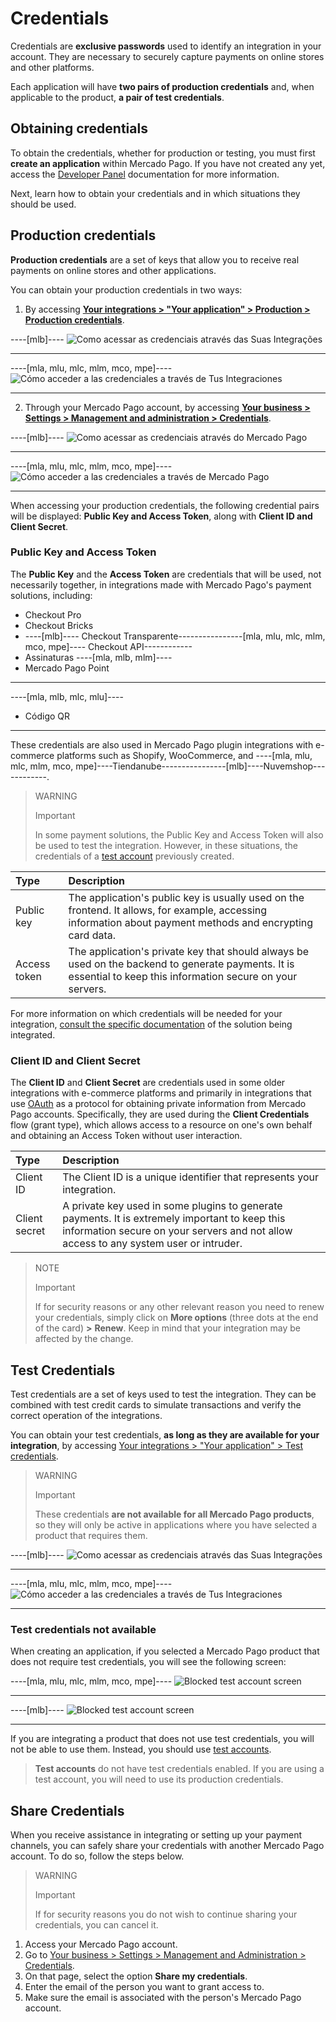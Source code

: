# Credentials

Credentials are **exclusive passwords** used to identify an integration in your account. They are necessary to securely capture payments on online stores and other platforms.

Each application will have **two pairs of production credentials** and, when applicable to the product, **a pair of test credentials**.

## Obtaining credentials 

To obtain the credentials, whether for production or testing, you must first **create an application** within Mercado Pago. If you have not created any yet, access the [Developer Panel](/developers/en/docs/your-integrations/dashboard#bookmark_create_a_new_application) documentation for more information.

Next, learn how to obtain your credentials and in which situations they should be used.

## Production credentials

**Production credentials** are a set of keys that allow you to receive real payments on online stores and other applications.

You can obtain your production credentials in two ways:

1. By accessing [**Your integrations > "Your application" > Production > Production credentials**](https://www.mercadopago[FAKER][URL][DOMAIN]/developers/panel/app).

----[mlb]----
![Como acessar as credenciais através das Suas Integrações](/images/credentials/credentials-prod-mp-pt-v2.gif)

------------
----[mla, mlu, mlc, mlm, mco, mpe]----
![Cómo acceder a las credenciales a través de Tus Integraciones](/images/credentials/credentials-prod-mp-es-v2.gif)

------------

2. Through your Mercado Pago account, by accessing [**Your business > Settings > Management and administration > Credentials**](https://www.mercadopago[FAKER][URL][DOMAIN]/settings/account/credentials).

----[mlb]----
![Como acessar as credenciais através do Mercado Pago](/images/credentials/credentials-prod-mp-pt.gif)

------------
----[mla, mlu, mlc, mlm, mco, mpe]----
![Cómo acceder a las credenciales a través de Mercado Pago](/images/credentials/credentials-prod-mp-es.gif)

------------

When accessing your production credentials, the following credential pairs will be displayed: **Public Key and Access Token**, along with **Client ID and Client Secret**.

### Public Key and Access Token

The **Public Key** and the **Access Token** are credentials that will be used, not necessarily together, in integrations made with Mercado Pago's payment solutions, including:

- Checkout Pro
- Checkout Bricks
- ----[mlb]---- Checkout Transparente----------------[mla, mlu, mlc, mlm, mco, mpe]---- Checkout API------------
- Assinaturas
----[mla, mlb, mlm]----
- Mercado Pago Point

------------
----[mla, mlb, mlc, mlu]----
- Código QR

------------

These credentials are also used in Mercado Pago plugin integrations with e-commerce platforms such as Shopify, WooCommerce, and ----[mla, mlu, mlc, mlm, mco, mpe]----Tiendanube----------------[mlb]----Nuvemshop------------.

> WARNING
>
> Important
>
> In some payment solutions, the Public Key and Access Token will also be used to test the integration. However, in these situations, the credentials of a [test account](/developers/en/docs/your-integrations/test/accounts) previously created.

| Type | Description |
| :--- | :--- |
| Public key | The application's public key is usually used on the frontend. It allows, for example, accessing information about payment methods and encrypting card data. |
| Access token | The application's private key that should always be used on the backend to generate payments. It is essential to keep this information secure on your servers. |

For more information on which credentials will be needed for your integration, [consult the specific documentation](https://www.mercadopago[FAKER][URL][DOMAIN]/developers/en/docs) of the solution being integrated.

### Client ID and Client Secret

The **Client ID** and **Client Secret** are credentials used in some older integrations with e-commerce platforms and primarily in integrations that use [OAuth](/developers/en/docs/security/oauth/introduction) as a protocol for obtaining private information from Mercado Pago accounts. Specifically, they are used during the **Client Credentials** flow (grant type), which allows access to a resource on one's own behalf and obtaining an Access Token without user interaction.

| Type | Description |
| :--- | :--- |
| Client ID | The Client ID is a unique identifier that represents your integration. |
| Client secret | A private key used in some plugins to generate payments. It is extremely important to keep this information secure on your servers and not allow access to any system user or intruder. |

> NOTE
>
> Important
>
> If for security reasons or any other relevant reason you need to renew your credentials, simply click on **More options** (three dots at the end of the card) **>** **Renew**. Keep in mind that your integration may be affected by the change.

## Test Credentials

Test credentials are a set of keys used to test the integration. They can be combined with test credit cards to simulate transactions and verify the correct operation of the integrations.

You can obtain your test credentials, **as long as they are available for your integration**, by accessing [Your integrations > "Your application" > Test credentials](https://www.mercadopago[FAKER][URL][DOMAIN]/developers/panel/app).

> WARNING
>
> Important
>
> These credentials **are not available for all Mercado Pago products**, so they will only be active in applications where you have selected a product that requires them.

----[mlb]----
![Como acessar as credenciais através das Suas Integrações](/images/credentials/credentials-test-panel-pt.gif)

------------
----[mla, mlu, mlc, mlm, mco, mpe]----
![Cómo acceder a las credenciales a través de Tus Integraciones](/images/credentials/credentials-test-panel-es.gif)

------------

### Test credentials not available

When creating an application, if you selected a Mercado Pago product that does not require test credentials, you will see the following screen:

----[mla, mlu, mlc, mlm, mco, mpe]----
![Blocked test account screen](/images/credentials/blocked-test-credentials-es-v2.png)

------------
----[mlb]----
![Blocked test account screen](/images/credentials/blocked-test-credentials-es-v3.png)

------------

If you are integrating a product that does not use test credentials, you will not be able to use them. Instead, you should use [test accounts](/developers/en/docs/your-integrations/test/accounts). 

> **Test accounts** do not have test credentials enabled. If you are using a test account, you will need to use its production credentials.

## Share Credentials

When you receive assistance in integrating or setting up your payment channels, you can safely share your credentials with another Mercado Pago account. To do so, follow the steps below.

> WARNING
>
> Important
>
> If for security reasons you do not wish to continue sharing your credentials, you can cancel it.

1. Access your Mercado Pago account.
2. Go to [Your business > Settings > Management and Administration > Credentials](https://www.mercadopago[FAKER][URL][DOMAIN]/settings/account/credentials).
3. On that page, select the option **Share my credentials**.
4. Enter the email of the person you want to grant access to.
5. Make sure the email is associated with the person's Mercado Pago account.